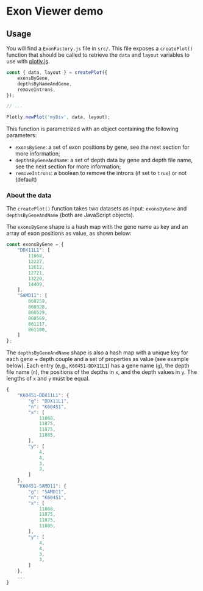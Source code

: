 # Exon Viewer demo


## Usage

You will find a `ExonFactory.js` file in `src/`. This file exposes a
`createPlot()` function that should be called to retrieve the `data` and
`layout` variables to use with [plotly.js](https://plot.ly/javascript/).

``` js
const { data, layout } = createPlot({
    exonsByGene,
    depthsByNameAndGene,
    removeIntrons,
});

// ...

Plotly.newPlot('myDiv', data, layout);
```

This function is parametrized with an object containing the following parameters:

- `exonsByGene`: a set of exon positions by gene, see the next section for more
   information;
- `depthsByGeneAndName`: a set of depth data by gene and depth file name, see
   the next section for more information;
- `removeIntrons`: a boolean to remove the introns (if set to `true`) or not
   (default)

### About the data

The `createPlot()` function takes two datasets as input: `exonsByGene` and
`depthsByGeneAndName` (both are JavaScript objects).

The `exonsByGene` shape is a hash map with the gene name as key and an array of
exon positions as value, as shown below:

``` js
const exonsByGene = {
    "DDX11L1": [
        11868,
        12227,
        12612,
        12721,
        13220,
        14409,
    ],
    "SAMD11": [
        860259,
        860328,
        860529,
        860569,
        861117,
        861180,
    ]
};
```

The `depthsByGeneAndName` shape is also a hash map with a unique key for each
gene + depth couple and a set of properties as value (see example below). Each
entry (e.g., `K60451-DDX11L1`) has a gene name (`g`), the depth file name (`n`),
the positions of the depths in `x`, and the depth values in `y`. The lengths of
`x` and `y` must be equal.

``` js
{
    "K60451-DDX11L1": {
        "g": "DDX11L1",
        "n": "K60451",
        "x": [
            11868,
            11875,
            11875,
            11885,
        ],
        "y": [
            4,
            4,
            3,
            3,
        ]
    },
    "K60451-SAMD11": {
        "g": "SAMD11",
        "n": "K60451",
        "x": [
            11868,
            11875,
            11875,
            11885,
        ],
        "y": [
            4,
            4,
            3,
            3,
        ]
    },
    ...
}
```
